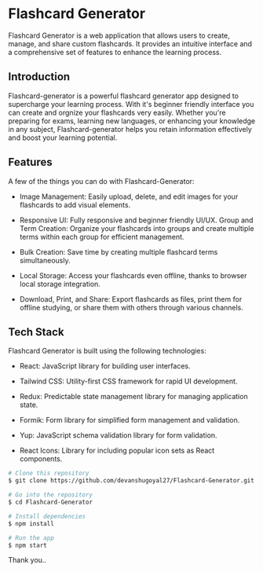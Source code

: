 
# Flashcard Generator

Flashcard Generator is a web application that allows users to create, manage, and share custom flashcards. It provides an intuitive interface and a comprehensive set of features to enhance the learning process.

## Introduction 
Flashcard-generator is a powerful flashcard generator app designed to supercharge your learning process. With it's beginner friendly interface you can create and orgnize your flashcards very easily. Whether you're preparing for exams, learning new languages, or enhancing your knowledge in any subject, Flashcard-generator helps you retain information effectively and boost your learning potential.

## Features 
A few of the things you can do with Flashcard-Generator:

- Image Management: Easily upload, delete, and edit images for your flashcards to add visual elements. 

- Responsive UI: Fully responsive and beginner friendly UI/UX. Group and Term Creation: Organize your flashcards into groups and create multiple terms within each group for efficient management. 

- Bulk Creation: Save time by creating multiple flashcard terms simultaneously. 

- Local Storage: Access your flashcards even offline, thanks to browser local storage integration. 

- Download, Print, and Share: Export flashcards as files, print them for offline studying, or share them with others through various channels.

## Tech Stack 

Flashcard Generator is built using the following technologies:

- React: JavaScript library for building user interfaces. 

- Tailwind CSS: Utility-first CSS framework for rapid UI development. 
- Redux: Predictable state management library for managing application state. 
- Formik: Form library for simplified form management and validation. 
- Yup: JavaScript schema validation library for form validation. 
- React Icons: Library for including popular icon sets as React components.

```bash
# Clone this repository
$ git clone https://github.com/devanshugoyal27/Flashcard-Generator.git

# Go into the repository
$ cd Flashcard-Generator

# Install dependencies
$ npm install

# Run the app
$ npm start
```

Thank you..